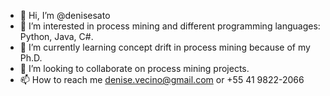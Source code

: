- 👋 Hi, I’m @denisesato
- 👀 I’m interested in process mining and different programming languages: Python, Java, C#.
- 🌱 I’m currently learning concept drift in process mining because of my Ph.D.
- 💞️ I’m looking to collaborate on process mining projects. 
- 📫 How to reach me denise.vecino@gmail.com or +55 41 9822-2066

<!---
denisesato/denisesato is a ✨ special ✨ repository because its `README.md` (this file) appears on your GitHub profile.
You can click the Preview link to take a look at your changes.
--->

